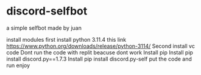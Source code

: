 # discord-selfbot
a simple selfbot made by juan



install modules
first install python 3.11.4 
this link https://www.python.org/downloads/release/python-3114/
Second install vc code Dont run the code with replit beacuse dont work 
Install pip
Install pip install discord.py==1.7.3
Install pip install discord.py-self
put the code and run enjoy 
